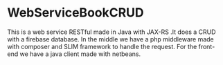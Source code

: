 # WebServiceBookCRUD
This is a web service RESTful made in Java with JAX-RS .It does a CRUD with a firebase database.
In the middle we have a php middleware made with composer and SLIM framework to handle the request.
For the front-end we have a java client made with netbeans.
